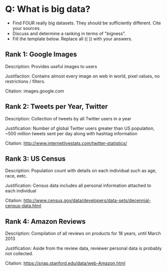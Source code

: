 # Q: What is big data?

* Find FOUR really big datasets. They should be sufficiently different. Cite your sources.
* Discuss and determine a ranking in terms of "bigness".
* Fill the template below. Replace all (( )) with your answers.

## Rank 1: Google Images

Description: Provides useful images to users

Justifaction: Contains almost every image on web in world, pixel values, no restrictions / filters.

Citation: images.google.com

## Rank 2: Tweets per Year, Twitter 

Description: Collection of tweets by all Twitter users in a year

Justification: Number of global Twitter users greater than US population, ~500 million tweets sent per day along with hashtag information

Citation: http://www.internetlivestats.com/twitter-statistics/

## Rank 3: US Census

Description: Population count with details on each individual such as age, race, eetc.

Justification: Census data includes all personal information attached to each individual

Citation: http://www.census.gov/data/developers/data-sets/decennial-census-data.html

## Rank 4: Amazon Reviews

Description: Compilation of all reviews on products for 18 years, until March 2013

Justification: Aside from the review data, reviewer personal data is probably not collected.

Citation: https://snap.stanford.edu/data/web-Amazon.html

